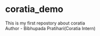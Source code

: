 # coratia_demo
This is my first repostory about coratia
<br>
Author - Bibhupada Pratihari(Coratia Intern)
